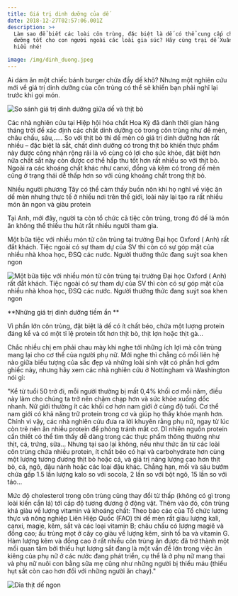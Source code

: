 ```yaml
---
title: Giá trị dinh dưỡng của dế
date: 2018-12-27T02:57:06.001Z
description: >+
  Làm sao để biết các loài côn trùng, đặc biệt là dế có thể cung cấp chất dinh
  dưỡng tốt cho con người ngoài các loài gia súc? Hãy cùng trại dế Xuân Diệu tìm
  hiểu nhé!

image: /img/dinh_duong.jpeg
---
```

Ai dám ăn một chiếc bánh burger chứa đầy dế khô? Nhưng một nghiên cứu mới về giá trị dinh dưỡng của côn trùng có thể sẽ khiến bạn phải nghĩ lại trước khi gọi món.

![So sánh giá trị dinh dưỡng giữa dế và thịt bò](/img/sosanhthitbode100g.png " So với thịt bò thì dế mèn còn có giá trị dinh dưỡng hơn rất nhều.")

Các nhà nghiên cứu tại Hiệp hội hóa chất Hoa Kỳ đã dành thời gian hàng tháng trời để xác định các chất dinh dưỡng có trong côn trùng như dế mèn, châu chấu, sâu,..... So với thịt bò thì dế mèn có giá trị dinh dưỡng hơn rất nhiều – đặc biệt là sắt, chất dinh dưỡng có trong thịt bò khiến thực phẩm này được công nhận rộng rãi là vô cùng có lợi cho sức khỏe, đặt biệt hơn nữa chất sắt này còn được cơ thể hấp thu tốt hơn rất nhiều so với thịt bò. Ngoài ra các khoáng chất khác như canxi, đồng và kẽm có trong dế mèn cũng ở trạng thái dễ thấp hơn so với cùng khoáng chất trong thịt bò.

Nhiều người phương Tây có thể cảm thấy buồn nôn khi họ nghĩ về việc ăn dế mèn nhưng thực tế ở nhiều nơi trên thế giới, loài này lại tạo ra rất nhiều món ăn ngon và giàu protein

Tại Anh, mới đây, người ta còn tổ chức cả tiệc côn trùng, trong đó dế là món ăn không thể thiếu thu hút rất nhiều người tham gia.

Một bữa tiệc với nhiều món từ côn trùng tại trường Đại học Oxford ( Anh) rất đắt khách. Tiệc ngoài có sự tham dự của SV thì còn có sự góp mặt của nhiều nhà khoa học, ĐSQ các nước. Người thưởng thức đang suýt soa khen ngon



![Một bữa tiệc với nhiều món từ côn trùng tại trường Đại học Oxford ( Anh) rất đắt khách. Tiệc ngoài có sự tham dự của SV thì còn có sự góp mặt của nhiều nhà khoa học, ĐSQ các nước. Người thưởng thức đang suýt soa khen ngon](/img/dinh_duong_de_nghien_cuu.jpg "Một bữa tiệc với nhiều món từ côn trùng tại trường Đại học Oxford ( Anh) rất đắt khách. Tiệc ngoài có sự tham dự của SV thì còn có sự góp mặt của nhiều nhà khoa học, ĐSQ các nước. Người thưởng thức đang suýt soa khen ngon")

**Những giá trị dinh dưỡng tiềm ẩn**



Vì phần lớn côn trùng, đặt biệt là dế có ít chất béo, chứa một lượng protein đáng kể và có một tỉ lệ protein tốt hơn thịt bò, thịt lợn hoặc thịt gà...



Chắc nhiều chị em phải chau mày khi nghe tới những ích lợi mà côn trùng mang lại cho cơ thể của người phụ nữ. Mới nghe thì chẳng có mối liên hệ nào giữa biểu tượng của sắc đẹp và những loài sinh vật có phần hơi gớm ghiếc này, nhưng hãy xem các nhà nghiên cứu ở Nottingham và Washington nói gì:



"Kể từ tuổi 50 trở đi, mỗi người thường bị mất 0,4% khối cơ mỗi năm, điều này làm cho chúng ta trở nên chậm chạp hơn và sức khỏe xuống dốc nhanh. Nữ giới thường ít các khối cơ hơn nam giới ở cùng độ tuổi. Cơ thể nam giới có khả năng trữ protein trong cơ và giúp họ thấy khỏe mạnh hơn. Chính vì vậy, các nhà nghiên cứu đưa ra lời khuyên rằng phụ nữ, ngay từ lúc còn trẻ nên ăn nhiều protein để phòng tránh mất cơ. Dĩ nhiên nguồn protein cần thiết có thể tìm thấy dễ dàng trong các thực phẩm thông thường như thịt, cá, trứng, sữa… Nhưng tại sao lại không, nếu như thức ăn từ các loài côn trùng chứa nhiều protein, ít chất béo có hại và carbohydrate hơn cùng một lượng tương đương thịt bò hoặc cá, và giá trị năng lượng cao hơn thịt bò, cá, ngô, đậu nành hoặc các loại đậu khác. Chẳng hạn, mối và sâu bướm chứa gấp 1.5 lần lượng kalo so với socola, 2 lần so với bột ngô, 15 lần so với táo…



Mức độ cholesterol trong côn trùng cũng thay đổi từ thấp (không có gì trong loài kiến cắn lá) tới cấp độ tương đương ở động vật. Thêm vào đó, côn trùng khá giàu về lượng vitamin và khoáng chất: Theo báo cáo của Tổ chức lương thực và nông nghiệp Liên Hiệp Quốc (FAO) thì dế mèn rất giàu lượng kali, canxi, magie, kẽm, sắt và các loại vitamin B; châu chấu có lượng magiê và đồng cao; ấu trùng mọt ở cây cọ giàu về lượng kẽm, sinh tố ba và vitamin G. Hàm lượng kẽm và đồng cao ở rất nhiều côn trùng ăn được đã trở thành một mối quan tâm bởi thiếu hụt lượng sắt đang là một vấn đề lớn trong việc ăn kiêng của phụ nữ ở các nước đang phát triển, cụ thể là ở phụ nữ mang thai và phụ nữ nuôi con bằng sữa mẹ cũng như những người bị thiếu máu (thiếu hụt sắt còn cao hơn đối với những người ăn chay)."

![Dĩa thịt dế ngon](/img/dia_de.jpeg "Dĩa thịt dế ngon")
